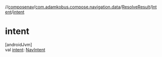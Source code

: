 //[composenav](../../../../index.md)/[com.adamkobus.compose.navigation.data](../../index.md)/[ResolveResult](../index.md)/[Intent](index.md)/[intent](intent.md)

# intent

[androidJvm]\
val [intent](intent.md): [NavIntent](../../../com.adamkobus.compose.navigation.intent/-nav-intent/index.md)
